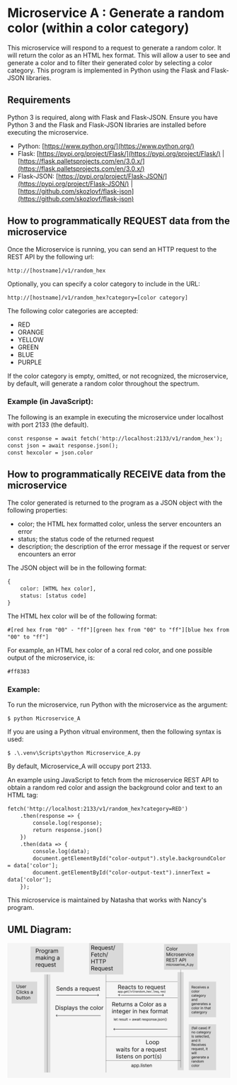 # Microservice A : Generate a random color (within a color category)

This microservice will respond to a request to generate a random color. It will return the color as an HTML hex format.
This will allow a user to see and generate a color and to filter their generated color by selecting a color category.
This program is implemented in Python using the Flask and Flask-JSON libraries.

## Requirements
Python 3 is required, along with Flask and Flask-JSON. Ensure you have Python 3 and the Flask and Flask-JSON libraries are installed before executing the microservice.

* Python: [https://www.python.org/](https://www.python.org/)
* Flask: [https://pypi.org/project/Flask/](https://pypi.org/project/Flask/) | [https://flask.palletsprojects.com/en/3.0.x/](https://flask.palletsprojects.com/en/3.0.x/)
* Flask-JSON: [https://pypi.org/project/Flask-JSON/](https://pypi.org/project/Flask-JSON/) | [https://github.com/skozlovf/flask-json](https://github.com/skozlovf/flask-json)

## How to programmatically REQUEST data from the microservice
Once the Microservice is running, you can send an HTTP request to the REST API by the following url:

    http://[hostname]/v1/random_hex

Optionally, you can specify a color category to include in the URL:

    http://[hostname]/v1/random_hex?category=[color category]

The following color categories are accepted:

* RED
* ORANGE
* YELLOW
* GREEN
* BLUE
* PURPLE

If the color category is empty, omitted, or not recognized, the microservice, by default, will generate a random color throughout the spectrum.

### Example (in JavaScript):

The following is an example in executing the microservice under localhost with port 2133 (the default).

    const response = await fetch('http://localhost:2133/v1/random_hex');
    const json = await response.json();
    const hexcolor = json.color

## How to programmatically RECEIVE data from the microservice
The color generated is returned to the program as a JSON object with the following properties:

* color; the HTML hex formatted color, unless the server encounters an error
* status; the status code of the returned request
* description; the description of the error message if the request or server encounters an error

The JSON object will be in the following format:

    {
        color: [HTML hex color],
        status: [status code]
    }

The HTML hex color will be of the following format:

    #[red hex from "00" - "ff"][green hex from "00" to "ff"][blue hex from "00" to "ff"]

For example, an HTML hex color of a coral red color, and one possible output of the microservice, is:

    #ff8383

### Example:
To run the microservice, run Python with the microservice as the argument:

    $ python Microservice_A

If you are using a Python vitrual environment, then the following syntax is used:

    $ .\.venv\Scripts\python Microservice_A.py

By default, Microservice_A will occupy port 2133.

An example using JavaScript to fetch from the microservice REST API to obtain a random red color and assign the background color and text to an HTML tag:

    fetch('http://localhost:2133/v1/random_hex?category=RED')
        .then(response => {
            console.log(response);
            return response.json()
        })
        .then(data => {
            console.log(data);
            document.getElementById("color-output").style.backgroundColor = data['color'];
            document.getElementById("color-output-text").innerText = data['color'];
        });

This microservice is maintained by Natasha that works with Nancy's program.

## UML Diagram:
![UML_Diagram](https://github.com/Pavluck/CS361/blob/master/UML_diagram.png?raw=true)


